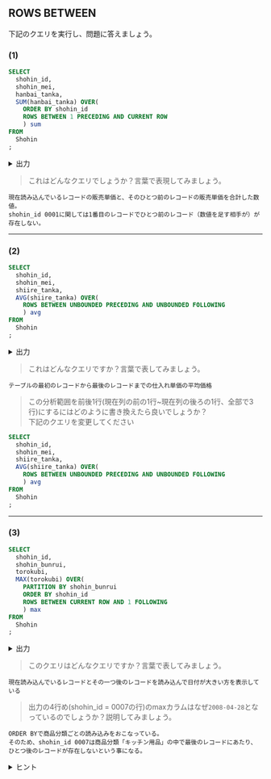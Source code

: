 ## ROWS BETWEEN
下記のクエリを実行し、問題に答えましょう。
### (1)

```sql
SELECT
  shohin_id,
  shohin_mei,
  hanbai_tanka,
  SUM(hanbai_tanka) OVER(
    ORDER BY shohin_id
    ROWS BETWEEN 1 PRECEDING AND CURRENT ROW 
    ) sum 
FROM
  Shohin
;
```
<details>
<summary>出力</summary>

| shohin_id | shohin_mei            | hanbai_tanka | sum  |
|----|----|----|----|
| 0001      | Tシャツ               |         1000 | 1000 |
| 0002      | 穴あけパンチ          |          500 | 1500 |
| 0003      | カッターシャツ        |         4000 | 4500 |
| 0004      | 包丁                  |         3000 | 7000 |
| 0005      | 圧力鍋                |         6800 | 9800 |
| 0006      | フォーク              |          500 | 7300 |
| 0007      | おろしがね            |          880 | 1380 |
| 0008      | ボールペン            |          100 |  980 |

</details>

> これはどんなクエリでしょうか？言葉で表現してみましょう。
```回答欄
現在読み込んでいるレコードの販売単価と、そのひとつ前のレコードの販売単価を合計した数値。
shohin_id 0001に関しては1番目のレコードでひとつ前のレコード（数値を足す相手が）が存在しない。
```
----
### (2)
```sql
SELECT
  shohin_id,
  shohin_mei,
  shiire_tanka,
  AVG(shiire_tanka) OVER(
    ROWS BETWEEN UNBOUNDED PRECEDING AND UNBOUNDED FOLLOWING 
    ) avg 
FROM
  Shohin
;
```

<details>
<summary>出力</summary>

| shohin_id | shohin_mei            | shiire_tanka | avg       |
|----|----|----|----|
| 0001      | Tシャツ               |          500 | 2035.0000 |
| 0002      | 穴あけパンチ          |          320 | 2035.0000 |
| 0003      | カッターシャツ        |         2800 | 2035.0000 |
| 0004      | 包丁                  |         2800 | 2035.0000 |
| 0005      | 圧力鍋                |         5000 | 2035.0000 |
| 0006      | フォーク              |         NULL | 2035.0000 |
| 0007      | おろしがね            |          790 | 2035.0000 |
| 0008      | ボールペン            |         NULL | 2035.0000 |

</details>

> これはどんなクエリですか？言葉で表してみましょう。

```回答欄
テーブルの最初のレコードから最後のレコードまでの仕入れ単価の平均価格
```

> この分析範囲を前後1行(現在列の前の1行~現在列の後ろの1行、全部で3行)にするにはどのように書き換えたら良いでしょうか？  
下記のクエリを変更してください
```sql
SELECT
  shohin_id,
  shohin_mei,
  shiire_tanka,
  AVG(shiire_tanka) OVER(
    ROWS BETWEEN UNBOUNDED PRECEDING AND UNBOUNDED FOLLOWING
    ) avg
FROM
  Shohin
;
```
----
### (3)
```sql
SELECT 
  shohin_id, 
  shohin_bunrui,
  torokubi,
  MAX(torokubi) OVER(
    PARTITION BY shohin_bunrui 
    ORDER BY shohin_id 
    ROWS BETWEEN CURRENT ROW AND 1 FOLLOWING
    ) max 
FROM 
  Shohin
;
```

<details>
<summary>出力</summary>

| shohin_id | shohin_bunrui      | torokubi   | max        |
|----|----|----|----|
| 0004      | キッチン用品       | 2009-09-20 | 2009-09-20 |
| 0005      | キッチン用品       | 2009-01-15 | 2009-09-20 |
| 0006      | キッチン用品       | 2009-09-20 | 2009-09-20 |
| 0007      | キッチン用品       | 2008-04-28 | 2008-04-28 |
| 0002      | 事務用品           | 2009-09-11 | 2009-11-11 |
| 0008      | 事務用品           | 2009-11-11 | 2009-11-11 |
| 0001      | 衣服               | 2009-09-20 | 2009-09-20 |
| 0003      | 衣服               | NULL       | NULL       |

</details>

> このクエリはどんなクエリですか？言葉で表してみましょう。
 ```回答欄
 現在読み込んでいるレコードとその一つ後のレコードを読み込んで日付が大きい方を表示している
 ```
> 出力の4行め(shohin_id = 0007の行)のmaxカラムはなぜ`2008-04-28`となっているのでしょうか？説明してみましょう。
 ```回答欄
 ORDER BYで商品分類ごとの読み込みをおこなっている。
そのため、shohin_id 0007は商品分類「キッチン用品」の中で最後のレコードにあたり、ひとつ後のレコードが存在しないという事になる。
 ```

<details>
<summary>ヒント</summary>
ヒント：5行目(shohin_id = 0002)の列と比較したら、5行目の登録日の方が新しいので4行目のmaxの値は`2009-11-11`になりそうです。    

なぜ、古いほうの値である`2008-04-28`の値が出力されているのでしょうか？OVER句の指定内容を確認してみましょう。
</details>
